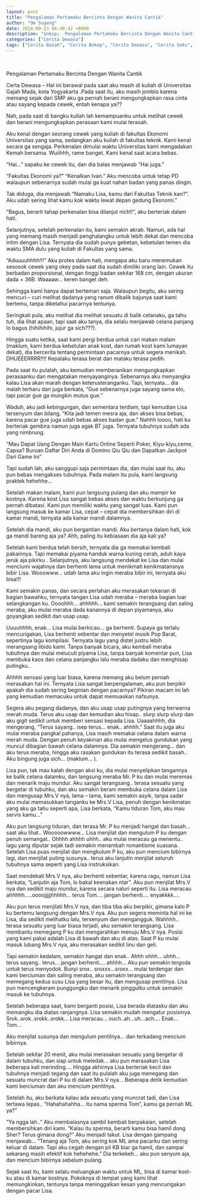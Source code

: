 ```yaml
---
layout: post
title: "Pengalaman Pertamaku Bercinta Dengan Wanita Cantik"
author: "Om Sugeng"
date: 2018-09-23 06:40:42 +0000
description: "&nbsp;  Pengalaman Pertamaku Bercinta Dengan Wanita Cantik &nbsp;  Certa Dewasa &#8211; Hal\u00a0ini berawal pada saat aku masih di kuliah di Universitas Gajah Mada, kota Yogyakarta .Pada saat itu, aku mas..."
categories: ["Cerita Dewasa"]
tags: ["Cerita Basah", "Cerita Bokep", "Cerita Dewasa", "Cerita Seks", "Certita Ngentot"]
---
```


&nbsp;

Pengalaman Pertamaku Bercinta Dengan Wanita Cantik
&nbsp;

Certa Dewasa &#8211; Hal ini berawal pada saat aku masih di kuliah di Universitas Gajah Mada, kota Yogyakarta .Pada saat itu, aku masih jomblo karena memang sejak dari SMP aku ga pernah berani mengungkapkan rasa cinta atau sayang kepada cewek, entah kenapa ya??

Nah, pada saat di bangku kuliah lah kemampuanku untuk melihat cewek dan berani mengungkapkan perasaan kami mulai terasah.

Aku kenal dengan seorang cewek yang kuliah di fakultas Ekonomi Universitas yang sama, sedangkan aku kuliah di fakultas teknik. Kami kenal secara ga sengaja. Perkenalan dimulai waktu Universitas kami mengadakan Kemah bersama. Wuiihhh, rame banget. Kami kenal saat acara bebas.

“Hai…” sapaku ke cewek itu, dan dia balas menjawab “Hai juga.”

“Fakultas Ekonomi ya?” “Kenalkan Ivan.” Aku mencoba untuk tetap PD walaupun sebenarnya sudah mulai ga kuat nahan badan yang panas dingin.

Tak diduga, dia menjawab “Namaku Lisa, kamu dari Fakultas Teknik kan?”. Aku udah sering lihat kamu kok waktu lewat depan gedung Ekonomi.”

“Bagus, berarti tahap perkenalan bisa dilanjut nich!!”, aku berteriak dalam hati.

Selanjutnya, setelah perkenalan itu, kami semakin akrab. Namun, ada hal yang memang masih menjadi penghalangku untuk lebih dekat dan mencoba intim dengan Lisa. Ternyata dia sudah punya gebetan, kebetulan temen dia waktu SMA dulu yang kuliah di Fakultas yang sama.

“Aduuuuhhhh!!!” Aku protes dalam hati, mengapa aku baru menemukan sesosok cewek yang okey pada saat dia sudah dimiliki orang lain. Cewek itu berbadan proporsional, dengan tinggi badan sekitar 168 cm, dengan ukuran dada + 36B. Waaaaw… keren banget deh.

Sehingga kami hanya dapat berteman saja. Walaupun begitu, aku sering mencuri – curi melihat dadanya yang ranum dibalik bajunya saat kami bertemu, tanpa diketahui pacarnya tentunya.

Seringkali pula, aku melihat dia melihat sesuatu di balik celanaku, ga tahu tuh, dia lihat apaan, tapi saat aku tanya, dia selalu menjawab celana panjang lo bagus (hihihihihi, jujur ga sich???).

Hingga suatu ketika, saat kami pergi berdua untuk cari makan malam (maklum, kami berdua kebetulan anak kost, dan rumah kost kami lumayan dekat), dia bercerita tentang permintaan pacarnya untuk segera menikah. DHUEEERRRR!!!! Kepalaku terasa berat dan mataku terasa pedih.

Pada saat itu pulalah, aku kemudian memberanikan mengungkapkan perasaanku dan mengatakan menyayanginya. Sebenarnya aku menyangka kalau Lisa akan marah dengan keterusteranganku. Tapi, ternyata… dia malah terharu dan juga berkata, “Gue sebenarnya juga sayang sama elo, tapi pacar gue ga mungkin mutus gue.”

Waduh, aku jadi kebingungan, dan sementara terdiam, tapi kemudian Lisa tersenyum dan bilang, “Kita jadi temen mesra aja, dan akses bisa bebas, karena pacar gue juga udah bebas akses badan gue.” Nahhh loooo, hati ku berteriak gembira namun juga agak BT juga. Ternyata tubuhnya sudah ada yang nimbrung.

&#8220;Mau Dapat Uang Dengan Main Kartu Online Seperti Poker, Kiyu-kiyu,ceme, Capsa? Buruan Daftar Diri Anda di Domino Qiu Qiu dan Dapatkan Jackpot Dari Game Ini&#8221;

Tapi sudah lah, aku sanggupi saja permintaan dia, dan mulai saat itu, aku pun bebas mengakses tubuhnya. Pada malam itu pula, kami langsung praktek hehehhe…

Setelah makan malam, kami pun langsung pulang dan aku mampir ke kostnya. Karena kost Lisa sangat bebas akses dan waktu berkunjung ga pernah dibatasi. Kami pun memiliki waktu yang sangat luas. Kami pun langsung masuk ke kamar Lisa, cepat – cepat dia membersihkan diri di kamar mandi, ternyata ada kamar mandi dalamnya.

Setelah dia mandi, aku pun bergantian mandi. Aku bertanya dalam hati, kok ga mandi bareng aja ya? Ahh, paling itu kebiasaan dia aja kali ya?

Setelah kami berdua telah bersih, ternyata dia ga memakai kembali pakainnya. Tapi memakai piyama handuk warna kuning cerah, aduh kaya jeruk aja pikirku . Selanjutnya, aku langsung mendekat ke Lisa dan mulai menciumi wajahnya dan berhenti lama untuk menikmati kenikmatansnya bibir Lisa. Wooowww… udah lama aku ingin meraba bibir ini, ternyata aku bisa!!!

Kami semakin panas, dan secara perlahan aku merasakan tekanan di bagian bawahku, ternyata tangan Lisa udah meraba – meraba bagian luar selangkangan ku. Oooohhh… ahhhhh… kami semakin terangsang dan saling meraba, aku mulai meraba dada kanannya di depan piyamanya, aku goyangkan sedikit dan usap usap.

Uuuuhhhh, enak… Lisa mulai berkicau… ga berhenti. Supaya ga terlalu mencurigakan, Lisa berhenti sebentar dan menyetel musik Pop Barat, sepertinya lagu kompilasi. Ternyata lagu yang distel justru lebih merangsang libido kami. Tanpa banyak bicara, aku kembali meraba tubuhnya dan mulai melucuti piyama Lisa, tanpa banyak komentar pun, Lisa membuka kaos dan celana panjangku lalu meraba dadaku dan menghisap putingku..

Ahhhh sensasi yang luar biasa, karena memang aku belum pernah merasakan hal ini. Ternyata Lisa sangat berpengalaman, aku pun berpikir apakah dia sudah sering beginian dengan pacarnya? Pikiran macam ini lah yang kemudian memacuku untuk dapat memuaskan nafsunya.

Segera aku pegang dadanya, dan aku usap usap putingnya yang berwarna merah muda. Terus aku usap dan kemudian aku hisap.. slurp slurp slurp dan aku gigit sedikit untuk memberi sensasi kepada Lisa. Uaaaahhhh, dia mengerang, “Terus sayang.. isep terus… enak.. ahhhh.” Saat itu juga aku mulai meraba pangkal pahanya, Lisa masih memakai celana dalam warna merah muda. Dengan penuh keyakinan aku mulai mengelus gundukan yang muncul dibagian bawah celana dalamnya. Dia semakin mengerang… dan aku terus meraba, hingga aku rasakan gundukan itu terasa sedikit basah.. Aku bingung juga sich… (maklum… ).

Lisa pun, tak mau kalah dengan aksi ku, dia mulai menyelipkan tangannya ke balik celana dalamku, dan langsung meraba Mr. P ku dan mulai meremas dan menarik maju mundur. Aku sangat terangsang.. terasa sesuatu yang bergetar di tubuhku, dan aku semakin berani membuka celana dalam Lisa dan mengusap Mrs.V nya, lama – lama, kami semakin asyik, tanpa sadar aku mulai memasukkan tanganku ke Mrs.V Lisa, penuh dengan kenikmatan yang aku ga tahu seperti apa, Lisa berkata, “Kamu tiduran Tom, aku mau servis kamu…”

Aku pun langsung tiduran, dan terasa Mr. P ku menjadi hangat dan basah… saat aku lihat.. Wooooowwww… Lisa menjilat dan mengulum P ku dengan penuh semangat.. Ohhhh ahhhh uhhh.. aku mulai meracau ga menentu.. lagu yang diputar sejak tadi semakin menambah romantisme suasana. Setelah Lisa puas menjilat dan mengkulum P ku, aku pun mencium bibirnya lagi, dan menjilat puting susunya.. terus aku lanjutin menjilat seluruh tubuhnya sama seperti yang Lisa instruksikan.

Saat mendekati Mrs.V nya, aku berhenti sebentar, karena ragu, namun Lisa berkata, “Lanjutin aja Tom, lo bakal keenakan ntar”. Aku pun menjilat Mrs.V nya dan sedikit maju mundur, karena secara naluri seperti itu. Lisa meracau ahhhhh…..oooojjjjjhhhhh… terus Tom…. jangan berhenti…. enyakkkk….

Aku pun terus menjilati Mrs.V nya, dan tiba tiba aku berpikir, gimana kalo P ku bertemu langsung dengan Mrs.V nya. Aku pun segera meminta hal ini ke Lisa, dia sedikit melihatku lalu, tersenyum dan mengangguk. Wahhhh.. terasa sesuatu yang luar biasa terjadi, aku semakin terangsang. Lisa membantu memegang P ku dan mengarahkan menuju Mrs.V nya. Posisi yang kami pakai adalah Lisa di bawah dan aku di atas. Saat P ku mulai masuk lubang Mrs.V nya, aku merasakan sedikit linu dan geli.

Tapi semakin kedalam, semakin hangat dan enak.. Ahhh ohhh… uhhh… terus sayang.. terus… jangan berhenti…. ahhhh… Aku pun semakin tergoda untuk terus menyodok. Bunyi srox.. sroxxx…sroxx… mulai terdengar dan kami berciuman dan saling meraba, aku semakin terangsang dan memegang kedua susu Lisa yang besar itu, dan mengusap pentilnya. Lisa pun mencengkeram punggungku dan menarik pinggulku untuk semakin masuk ke tubuhnya.

Setelah beberapa saat, kami berganti posisi, Lisa berada diatasku dan aku memangku dia diatas ranjangnya. Lisa semakin mudah mengatur posisinya. Srok..srok..srokk..srokk… Lisa meracau… ouch..ah…uh…ach…. Enak… Tom…

Aku menjilat susunya dan mengulum pentilnya… dan terkadang mencium bibirnya.

Setelah sekitar 20 menit, aku mulai merasakan sesuatu yang bergetar di dalam tubuhku, dan siap untuk meledak… aku pun merasakan Lisa beberapa kali merinding…. Hingga akhirnya Lisa berteriak kecil dan tubuhnya menjadi tegang dan saat itu pulalah aku juga menegang dan sesuatu muncrat dari P ku di dalam Mrs.V nya… Beberapa detik kemudian kami berciuman dan aku mencium pentilnya.

Setelah itu, aku berkata kalau ada sesuatu yang muncrat tadi, dan Lisa tertawa lepas.. “Hahahahahha… itu nama sperma Tom”, kamu ga pernah ML ya?”

“Ya ngga lah..” Aku membalasnya sambil kembali berpakaian, setelah membersihkan diri kami. “Kalau itu sperma, berarti kamu bisa hamil dong Sher? Terus gimana dong?” Aku menjadi takut. Lisa dengan gampang menjawab… “Tenang aja Tom, aku sering kok ML ama pacarku dan sering keluar di dalam. Tapi aku cegah dengan pil KB biar ga hamil, dan sampai sekarang masih efektif kok hehehehe.” Dia terkekeh… aku pun senyum aja, dan mencium bibirnya sebelum pulang.

Sejak saat itu, kami selalu meluangkan waktu untuk ML, bisa di kamar kost-ku atau di kamar kostnya. Pokoknya di tempat yang kami lihat memungkinkan, tentunya tanpa meninggalkan kesan yang mencurigakan dengan pacar Lisa.